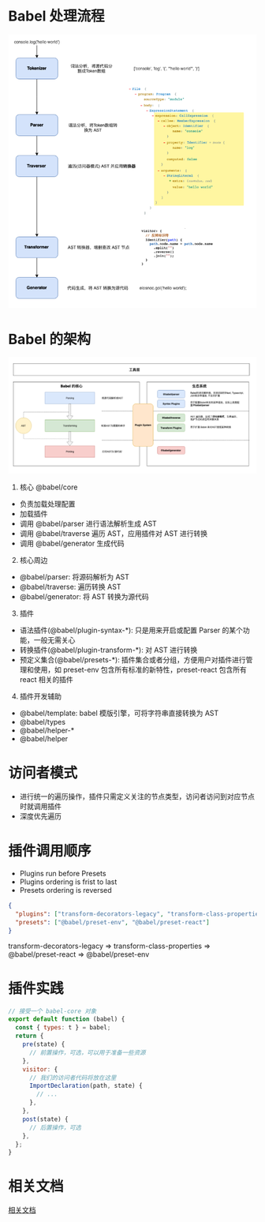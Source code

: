 # Babel 处理流程

![Babel处理流程](babel处理流程.png)

# Babel 的架构

![Babel架构](babel架构.png)

1. 核心
   @babel/core

- 负责加载处理配置
- 加载插件
- 调用 @babel/parser 进行语法解析生成 AST
- 调用 @babel/traverse 遍历 AST，应用插件对 AST 进行转换
- 调用 @babel/generator 生成代码

2. 核心周边

- @babel/parser: 将源码解析为 AST
- @babel/traverse: 遍历转换 AST
- @babel/generator: 将 AST 转换为源代码

3. 插件

- 语法插件(@babel/plugin-syntax-\*): 只是用来开启或配置 Parser 的某个功能，一般无需关心
- 转换插件(@babel/plugin-transform-\*): 对 AST 进行转换
- 预定义集合(@babel/presets-\*): 插件集合或者分组，方便用户对插件进行管理和使用，如 preset-env 包含所有标准的新特性，preset-react 包含所有 react 相关的插件

4. 插件开发辅助

- @babel/template: babel 模版引擎，可将字符串直接转换为 AST
- @babel/types
- @babel/helper-\*
- @babel/helper

# 访问者模式

- 进行统一的遍历操作，插件只需定义关注的节点类型，访问者访问到对应节点时就调用插件
- 深度优先遍历

# 插件调用顺序

- Plugins run before Presets
- Plugins ordering is frist to last
- Presets ordering is reversed

```json
{
  "plugins": ["transform-decorators-legacy", "transform-class-properties"],
  "presets": ["@babel/preset-env", "@babel/preset-react"]
}
```

transform-decorators-legacy => transform-class-properties => @babel/preset-react => @babel/preset-env

# 插件实践

```js
// 接受一个 babel-core 对象
export default function (babel) {
  const { types: t } = babel;
  return {
    pre(state) {
      // 前置操作，可选，可以用于准备一些资源
    },
    visitor: {
      // 我们的访问者代码将放在这里
      ImportDeclaration(path, state) {
        // ...
      },
    },
    post(state) {
      // 后置操作，可选
    },
  };
}
```

# 相关文档

[相关文档](https://bobi.ink/2019/10/01/babel/)
